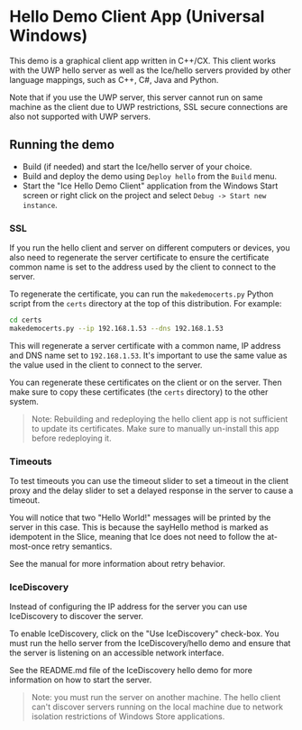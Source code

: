 # Hello Demo Client App (Universal Windows)

This demo is a graphical client app written in C++/CX. This client
works with the UWP hello server as well as the Ice/hello servers provided by
other language mappings, such as C++, C#, Java and Python.

Note that if you use the UWP server, this server cannot run on same machine as
the client due to UWP restrictions, SSL secure connections are also not supported
with UWP servers.

## Running the demo

* Build (if needed) and start the Ice/hello server of your choice.
* Build and deploy the demo using `Deploy hello` from the `Build` menu.
* Start the "Ice Hello Demo Client" application from the Windows Start screen
or right click on the project and select `Debug -> Start new instance`.

### SSL

If you run the hello client and server on different computers or devices, you
also need to regenerate the server certificate to ensure the certificate common
name is set to the address used by the client to connect to the server.

To regenerate the certificate, you can run the `makedemocerts.py` Python script from
the `certs` directory at the top of this distribution. For example:

```bash
cd certs
makedemocerts.py --ip 192.168.1.53 --dns 192.168.1.53
```

This will regenerate a server certificate with a common name, IP address and DNS
name set to `192.168.1.53`. It's important to use the same value as the value
used in the client to connect to the server.

You can regenerate these certificates on the client or on the server. Then
make sure to copy these certificates (the `certs` directory) to the other system.

 > Note: Rebuilding and redeploying the hello client app is not sufficient to
 > update its certificates. Make sure to manually un-install this app before
 > redeploying it.

### Timeouts

To test timeouts you can use the timeout slider to set a timeout in
the client proxy and the delay slider to set a delayed response in
the server to cause a timeout.

You will notice that two "Hello World!" messages will be printed by
the server in this case. This is because the sayHello method is marked
as idempotent in the Slice, meaning that Ice does not need to follow
the at-most-once retry semantics.

See the manual for more information about retry behavior.

### IceDiscovery

Instead of configuring the IP address for the server you can use IceDiscovery to
discover the server.

To enable IceDiscovery, click on the "Use IceDiscovery" check-box. You must run
the hello server from the IceDiscovery/hello demo and ensure that the server is
listening on an accessible network interface.

See the README.md file of the IceDiscovery hello demo for more information on how
to start the server.

> Note: you must run the server on another machine. The hello client can't
> discover servers running on the local machine due to network isolation
> restrictions of Windows Store applications.
